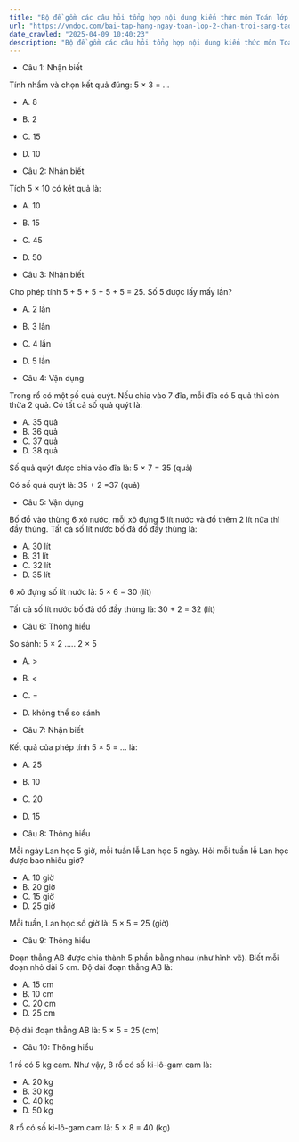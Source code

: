 ```yaml
---
title: "Bộ đề gồm các câu hỏi tổng hợp nội dung kiến thức môn Toán lớp 2 đã học ở Tuần 20 trong chương trình Toán lớp 2 Tập 2 Chân trời sáng tạo, giúp các em ôn tập và luyện giải các dạng bài tập Toán lớp 2. Mời các em cùng luyện tập."
url: "https://vndoc.com/bai-tap-hang-ngay-toan-lop-2-chan-troi-sang-tao-tuan-20-thu-5-335706"
date_crawled: "2025-04-09 10:40:23"
description: "Bộ đề gồm các câu hỏi tổng hợp nội dung kiến thức môn Toán lớp 2 đã học ở Tuần 20 trong chương trình Toán lớp 2 Tập 2 Chân trời sáng tạo, giúp các em ôn tập và luyện giải các dạng bài tập Toán lớp 2. Mời các em cùng luyện tập."
---
```


* Câu 1:  Nhận biết

Tính nhẩm và chọn kết quả đúng: 5 × 3 = ...

  * A. 8 
  * B. 2 
  * C. 15 
  * D. 10 



* Câu 2:  Nhận biết

Tích 5 × 10 có kết quả là:

  * A. 10 
  * B. 15 
  * C. 45 
  * D. 50 



* Câu 3:  Nhận biết

Cho phép tính 5 + 5 + 5 + 5 + 5 = 25. Số 5 được lấy mấy lần?

  * A. 2 lần 
  * B. 3 lần 
  * C. 4 lần 
  * D. 5 lần 



* Câu 4:  Vận dụng

Trong rổ có một số quả quýt. Nếu chia vào 7 đĩa, mỗi đĩa có 5 quả thì còn thừa 2 quả. Có tất cả số quả quýt là:

  * A. 35 quả 
  * B. 36 quả 
  * C. 37 quả 
  * D. 38 quả 



Số quả quýt được chia vào đĩa là: 5 × 7 = 35 (quả)

Có số quả quýt là: 35 + 2 =37 (quả)

* Câu 5:  Vận dụng

Bố đổ vào thùng 6 xô nước, mỗi xô đựng 5 lít nước và đổ thêm 2 lít nữa thì đầy thùng. Tất cả số lít nước bố đã đổ đầy thùng là:

  * A. 30 lít 
  * B. 31 lít 
  * C. 32 lít 
  * D. 35 lít 



6 xô đựng số lít nước là: 5 × 6 = 30 (lít)

Tất cả số lít nước bố đã đổ đầy thùng là: 30 + 2 = 32 (lít)

* Câu 6:  Thông hiểu

So sánh: 5 × 2 ..... 2 × 5

  * A. >
  * B. <
  * C. = 
  * D. không thể so sánh 



* Câu 7:  Nhận biết

Kết quả của phép tính 5 × 5 = ... là:

  * A. 25 
  * B. 10 
  * C. 20 
  * D. 15 



* Câu 8:  Thông hiểu

Mỗi ngày Lan học 5 giờ, mỗi tuần lễ Lan học 5 ngày. Hỏi mỗi tuần lễ Lan học được bao nhiêu giờ?

  * A. 10 giờ 
  * B. 20 giờ 
  * C. 15 giờ 
  * D. 25 giờ 



Mỗi tuần, Lan học số giờ là: 5 × 5 = 25 (giờ)

* Câu 9:  Thông hiểu

Đoạn thẳng AB được chia thành 5 phần bằng nhau (như hình vẽ). Biết mỗi đoạn nhỏ dài 5 cm. Độ dài đoạn thẳng AB là:

  * A. 15 cm 
  * B. 10 cm 
  * C. 20 cm 
  * D. 25 cm 



Độ dài đoạn thẳng AB là: 5 × 5 = 25 (cm)

* Câu 10:  Thông hiểu

1 rổ có 5 kg cam. Như vậy, 8 rổ có số ki-lô-gam cam là:

  * A. 20 kg 
  * B. 30 kg 
  * C. 40 kg 
  * D. 50 kg 



8 rổ có số ki-lô-gam cam là: 5 × 8 = 40 (kg)
